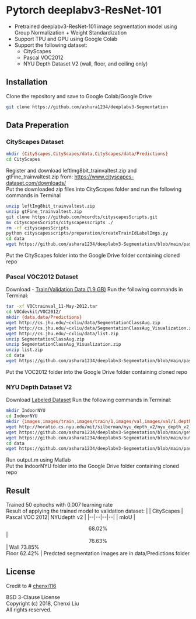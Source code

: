 
# Pytorch deeplabv3-ResNet-101

 - Pretrained deeplabv3-ResNet-101 image segmentation model using Group Normalization + Weight Standardization
 - Support TPU and GPU using Google Colab
 - Support the following dataset:
	 - CityScapes
	 - Pascal VOC2012
	 - NYU Depth Dataset V2 (wall, floor, and ceiling only)

## Installation

Clone the repository and save to Google Colab/Google Drive

```bash
git clone https://github.com/ashura1234/deeplabv3-Segmentation
```
## Data Preperation

### CityScapes Dataset
```bash
mkdir {CityScapes,CityScapes/data,CityScapes/data/Predictions}
cd CityScapes
```
Register and download leftImg8bit_trainvaltest.zip and gtFine_trainvaltest.zip from:
https://www.cityscapes-dataset.com/downloads/ \
Put the downloaded zip files into CityScapes folder and run the following commands in Terminal
```bash
unzip leftImg8bit_trainvaltest.zip
unzip gtFine_trainvaltest.zip
git clone https://github.com/mcordts/cityscapesScripts.git
mv cityscapesScripts/cityscapesscripts ./
rm -rf cityscapesScripts
python cityscapesscripts/preparation/createTrainIdLabelImgs.py
cd data
wget https://github.com/ashura1234/deeplabv3-Segmentation/blob/main/pascal_seg_colormap.mat?raw=true
```
Put the CityScapes folder into the Google Drive folder containing cloned repo

### Pascal VOC2012 Dataset

Download -   [Train/Validation Data (1.9 GB)](http://pjreddie.com/media/files/VOCtrainval_11-May-2012.tar)
Run the following commands in Terminal:
```bash
tar -xf VOCtrainval_11-May-2012.tar
cd VOCdevkit/VOC2012/
mkdir {data,data/Predictions}
wget http://cs.jhu.edu/~cxliu/data/SegmentationClassAug.zip
wget http://cs.jhu.edu/~cxliu/data/SegmentationClassAug_Visualization.zip
wget http://cs.jhu.edu/~cxliu/data/list.zip
unzip SegmentationClassAug.zip
unzip SegmentationClassAug_Visualization.zip
unzip list.zip
cd data
wget https://github.com/ashura1234/deeplabv3-Segmentation/blob/main/pascal_seg_colormap.mat?raw=true
```
Put the VOC2012 folder into the Google Drive folder containing cloned repo


### NYU Depth Dataset V2

Download [Labeled Dataset](https://cs.nyu.edu/~silberman/datasets/nyu_depth_v2.html)
Run the following commands in Terminal:
```bash
mkdir IndoorNYU
cd IndoorNYU
mkdir {images,images/train,images/train/1,images/val,images/val/1,depths,labels,target,target/train,target/train/1,target/val,target/val/1,data,data/Predictions}
wget http://horatio.cs.nyu.edu/mit/silberman/nyu_depth_v2/nyu_depth_v2_labeled.mat
wget https://github.com/ashura1234/deeplabv3-Segmentation/blob/main/get_instance_masks.m?raw=true
wget https://github.com/ashura1234/deeplabv3-Segmentation/blob/main/output.m?raw=true
cd data
wget https://github.com/ashura1234/deeplabv3-Segmentation/blob/main/pascal_seg_colormap.mat?raw=true
```
Run output.m using Matlab\
Put the IndoorNYU folder into the Google Drive folder containing cloned repo

## Result
Trained 50 ephochs with 0.007 learning rate\
Result of applying the trained model to validation dataset:
|  | CityScapes | Pascal VOC 2012| NYUdepth v2 |
|--|--|--|--|
| mIoU | <center>68.02%</center> | <center>76.63%</center> | Wall 73.85%<br>Floor 62.42% |
Predcted segmentation images are in data/Predictions folder

## License
Credit to # [chenxi116](https://github.com/chenxi116)

BSD 3-Clause License\
Copyright (c) 2018, Chenxi Liu\
All rights reserved.
<!--stackedit_data:
eyJoaXN0b3J5IjpbMTAxMjQ2NjI4NF19
-->
